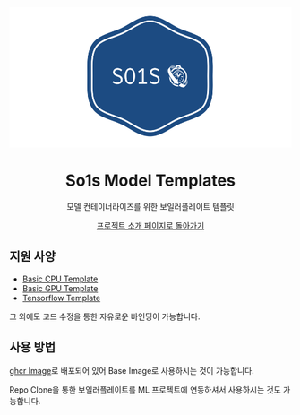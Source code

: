 <div align="center">

<img src="https://raw.githubusercontent.com/so1s/.github/main/static/logo.png" alt="So1s Logo" height="250px" />

# So1s Model Templates

모델 컨테이너라이즈를 위한 보일러플레이트 템플릿

[프로젝트 소개 페이지로 돌아가기](https://github.com/so1s)
  
</div>

## 지원 사양
- [Basic CPU Template](https://github.com/so1s/so1s-model-templates/tree/cpu)
- [Basic GPU Template](https://github.com/so1s/so1s-model-templates/tree/gpu)
- [Tensorflow Template](https://github.com/so1s/so1s-model-templates/tree/tensorflow)

그 외에도 코드 수정을 통한 자유로운 바인딩이 가능합니다.

## 사용 방법

[ghcr Image](https://github.com/so1s/so1s-model-templates/pkgs/container/model-templates)로 배포되어 있어 Base Image로 사용하시는 것이 가능합니다.

Repo Clone을 통한 보일러플레이트를 ML 프로젝트에 연동하셔서 사용하시는 것도 가능합니다.
